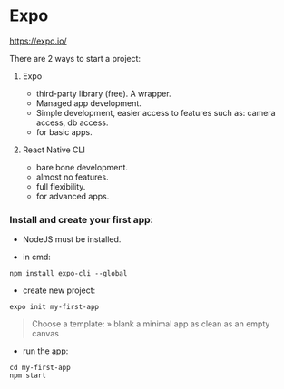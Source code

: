 # Expo

https://expo.io/

There are 2 ways to start a project:

1. Expo

   - third-party library (free). A wrapper.
   - Managed app development.
   - Simple development, easier access to features such as: camera access, db access.
   - for basic apps.

2. React Native CLI
   - bare bone development.
   - almost no features.
   - full flexibility.
   - for advanced apps.

### Install and create your first app:

- NodeJS must be installed.

- in cmd:

```
npm install expo-cli --global
```

- create new project:

```
expo init my-first-app
```

> Choose a template: » blank a minimal app as clean as an empty canvas

- run the app:

```
cd my-first-app
npm start
```
